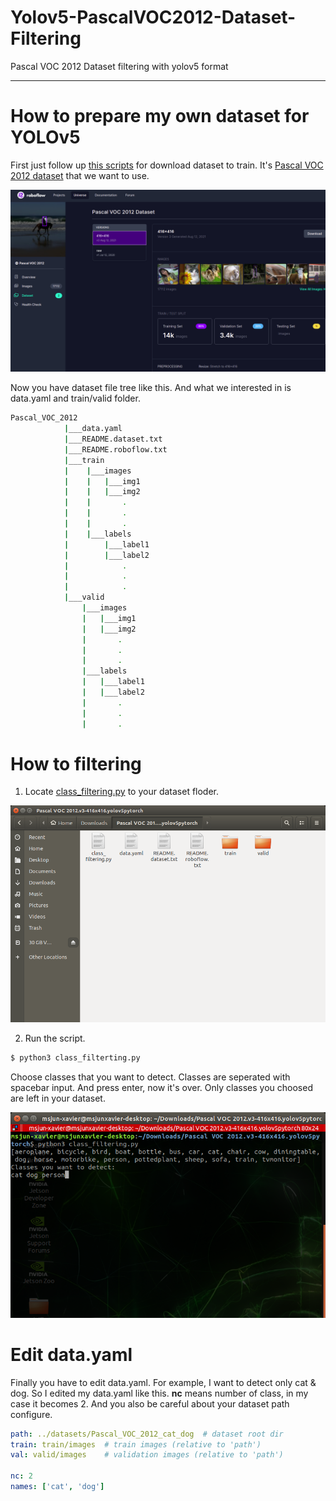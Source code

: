 # Yolov5-PascalVOC2012-Dataset-Filtering
Pascal VOC 2012 Dataset filtering with yolov5 format

---

# How to prepare my own dataset for YOLOv5
First just follow up [this scripts](https://github.com/ultralytics/yolov5/wiki/Train-Custom-Data#1-create-dataset) for download dataset to train. It's [Pascal VOC 2012 dataset](https://universe.roboflow.com/jacob-solawetz/pascal-voc-2012/3) that we want to use.

![roboflow_pascalvoc2012](images/roboflow_pascalvoc2012.png)

Now you have dataset file tree like this. And what we interested in is data.yaml and train/valid folder.

```bash
Pascal_VOC_2012
            |___data.yaml
            |___README.dataset.txt
            |___README.roboflow.txt
            |___train
            |    |___images
            |    |   |___img1
            |    |   |___img2
            |    |       .
            |    |       .
            |    |       .
            |    |___labels
            |        |___label1
            |        |___label2
            |            .
            |            .
            |            .
            |___valid
                |___images
                |   |___img1
                |   |___img2
                |       .
                |       .
                |       .
                |___labels
                |   |___label1
                |   |___label2
                |       .
                |       .
                |       .
```

# How to filtering

1. Locate [class_filtering.py](class_filtering.py) to your dataset floder.

![img1](images/img1.png)

2. Run the script.

```bash
$ python3 class_filterting.py
```

Choose classes that you want to detect. Classes are seperated with spacebar input. And press enter, now it's over. Only classes you choosed are left in your dataset.

![terminal1](images/terminal1.png)

# Edit data.yaml

Finally you have to edit data.yaml. For example, I want to detect only cat & dog. So I edited my data.yaml like this. **nc** means number of class, in my case it becomes 2. And you also be careful about your dataset path configure.

```yaml
path: ../datasets/Pascal_VOC_2012_cat_dog  # dataset root dir
train: train/images  # train images (relative to 'path')
val: valid/images    # validation images (relative to 'path')

nc: 2
names: ['cat', 'dog']
```




